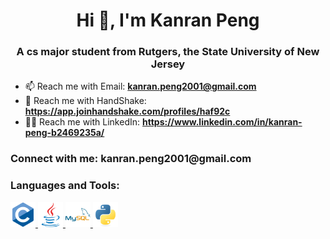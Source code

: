 <h1 align="center">Hi 👋, I'm Kanran Peng</h1>
<h3 align="center">A cs major student from Rutgers, the State University of New Jersey</h3>

- 📫 Reach me with Email: **kanran.peng2001@gmail.com**
- 🤝 Reach me with HandShake: **https://app.joinhandshake.com/profiles/haf92c**
- 🧑‍💼 Reach me with LinkedIn: **https://www.linkedin.com/in/kanran-peng-b2469235a/**

<h3 align="left">Connect with me: kanran.peng2001@gmail.com</h3>
<p align="left">
</p>

<h3 align="left">Languages and Tools:</h3>
<p align="left"> <a href="https://www.cprogramming.com/" target="_blank" rel="noreferrer"> <img src="https://raw.githubusercontent.com/devicons/devicon/master/icons/c/c-original.svg" alt="c" width="40" height="40"/> </a> <a href="https://www.java.com" target="_blank" rel="noreferrer"> <img src="https://raw.githubusercontent.com/devicons/devicon/master/icons/java/java-original.svg" alt="java" width="40" height="40"/> </a> <a href="https://www.mysql.com/" target="_blank" rel="noreferrer"> <img src="https://raw.githubusercontent.com/devicons/devicon/master/icons/mysql/mysql-original-wordmark.svg" alt="mysql" width="40" height="40"/> </a> <a href="https://www.python.org" target="_blank" rel="noreferrer"> <img src="https://raw.githubusercontent.com/devicons/devicon/master/icons/python/python-original.svg" alt="python" width="40" height="40"/> </a> </p>
